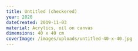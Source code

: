 ```yaml
---
title: Untitled (checkered)
year: 2020
dateCreated: 2019-11-03
material: Acrylics, oil on canvas
dimensions: 40 x 40 cm
coverImage: /images/uploads/untitled-40-x-40.jpg
---
```

